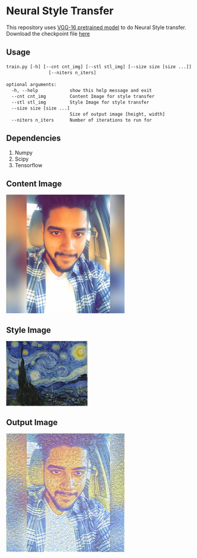 # Neural Style Transfer
This repository uses [VGG-16 pretrained model](http://arxiv.org/abs/1409.1556.pdf) to do Neural Style transfer. Download the checkpoint file [here](http://download.tensorflow.org/models/vgg_16_2016_08_28.tar.gz)

## Usage
```
train.py [-h] [--cnt cnt_img] [--stl stl_img] [--size size [size ...]]
                [--niters n_iters]

optional arguments:
  -h, --help            show this help message and exit
  --cnt cnt_img         Content Image for style transfer
  --stl stl_img         Style Image for style transfer
  --size size [size ...]
                        Size of output image [height, width]
  --niters n_iters      Number of iterations to run for
```

## Dependencies
1. Numpy
2. Scipy
3. Tensorflow


## Content Image
<img src="./images/content/me.jpg" style="width:320px;"/>

## Style Image
<img src="./images/styles/stary-night.jpg" style="width:220px"/>

## Output Image
<img src="./output/generated_img.jpg" style="width:320px"/>